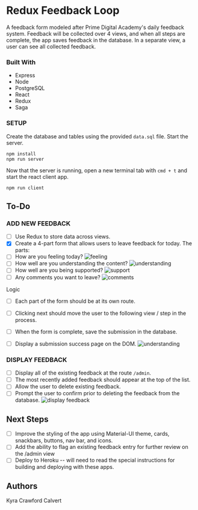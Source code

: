 # Redux Feedback Loop

A feedback form modeled after Prime Digital Academy's daily feedback system. Feedback will be collected over 4 views, and when all steps are complete, the app saves feedback in the database. In a separate view, a user can see all collected feedback. 

### Built With
- Express
- Node
- PostgreSQL
- React
- Redux
- Saga


### SETUP

Create the database and tables using the provided `data.sql` file. Start the server.

```
npm install
npm run server
```

Now that the server is running, open a new terminal tab with `cmd + t` and start the react client app.

```
npm run client
```
## To-Do
### ADD NEW FEEDBACK

- [ ] Use Redux to store data across views.
- [x] Create a 4-part form that allows users to leave feedback for today. 
The parts:
- [ ] How are you feeling today?
![feeling](wireframes/page-one.png)
- [ ] How well are you understanding the content?
![understanding](wireframes/page-two.png)
- [ ] How well are you being supported?
![support](wireframes/page-three.png)
- [ ] Any comments you want to leave?
![comments](wireframes/page-four.png)

Logic
- [ ] Each part of the form should be at its own route. 
- [ ] Clicking next should move the user to the following view / step in the process.

- [ ] When the form is complete, save the submission in the database. 
- [ ] Display a submission success page on the DOM.
 ![understanding](wireframes/page-five.png)

### DISPLAY FEEDBACK

- [ ] Display all of the existing feedback at the route `/admin`. 
- [ ] The most recently added feedback should appear at the top of the list. 
- [ ] Allow the user to delete existing feedback. 
 - [ ] Prompt the user to confirm prior to deleting the feedback from the database.
![display feedback](wireframes/admin.png)

## Next Steps

- [ ] Improve the styling of the app using Material-UI theme, cards, snackbars, buttons, nav bar, and icons.
- [ ] Add the ability to flag an existing feedback entry for further review on the /admin view
- [ ] Deploy to Heroku -- will need to read the special instructions for building and deploying with these apps.

## Authors
Kyra Crawford Calvert


